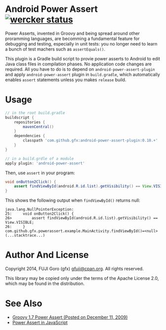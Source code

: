 # Android Power Assert [![wercker status](https://app.wercker.com/status/b5ff7f4f8ec53e3bc8bed5d6435dc511/s/ "wercker status")](https://app.wercker.com/project/bykey/b5ff7f4f8ec53e3bc8bed5d6435dc511)

Power Asserts, invented in Groovy and being spread around other proramming languages, are becomming a fundamental feature for debugging and testing, especially in unit tests: you no longer need to learn a bunch of test machers such as `assertEquals()`.

This plugin is a Gradle build script to provie power asserts to Android to edit Java class files in compilation phases. No application code changes are required. All you have to do is to depend on `android-power-assert-plugin` and apply `android-power-assert` plugin in `build.gradle`, which automatically enables `assert` statements unless you makes `release` build.

# Usage

```groovy
// in the root build.gradle
buildscript {
    repositories {
        mavenCentral()
    }
    dependencies {
        classpath 'com.github.gfx:android-power-assert-plugin:0.10.+'
    }
}

// in a build.grdle of a module
apply plugin: 'android-power-assert'
```

Then, use `assert` in your program:

```java
void onButton2Click() {
    assert findViewById(android.R.id.list).getVisibility() == View.VISIBLE;
}
```

This shows the following output when `findViewById()` returns null:

```
java.lang.NullPointerException:
25:     void onButton2Click() {
26>         assert findViewById(android.R.id.list).getVisibility() == View.VISIBLE;
26:     }
com.github.gfx.powerassert.example.MainActivity.findViewById()=<null>
(...stacktrace...)
```

# Author And License

Copyright 2014, FUJI Goro (gfx) <gfuji@cpan.org>. All rights reserved.

This library may be copied only under the terms of the Apache License 2.0, which may be found in the distribution.

# See Also

- [Groovy 1.7 Power Assert (Posted on December 11, 2009)](http://dontmindthelanguage.wordpress.com/2009/12/11/groovy-1-7-power-assert/)
- [Power Assert in JavaScript](https://github.com/twada/power-assert)
